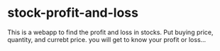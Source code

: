 # stock-profit-and-loss
This is a webapp to find the profit and loss in stocks.
Put buying price, quantity, and currebt price.
you will get to know your profit or loss...

